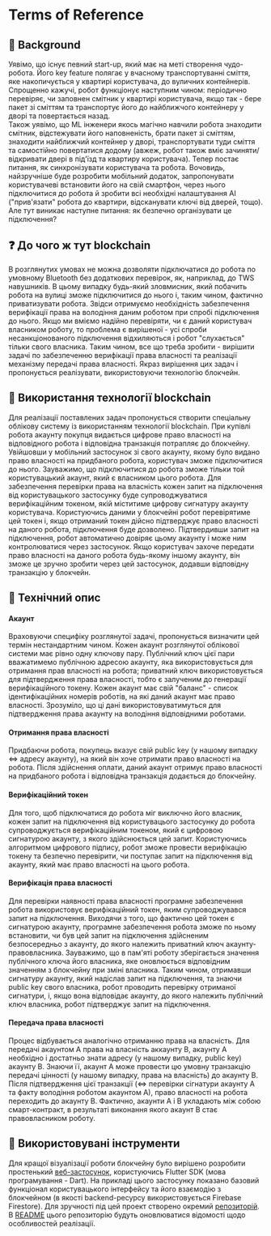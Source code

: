 ﻿# Terms of Reference
## 💭 Background
Уявімо, що існує певний start-up, який має на меті створення чудо-робота. Його key feature полягає у вчасному транспортуванні сміття, яке накопичується у квартирі користувача, до вуличних контейнерів. Спрощенно кажучі, робот функціонує наступним чином: періодично перевіряє, чи заповнен смітник у квартирі користувача, якщо так - бере пакет зі сміттям та транспортує його до найближчого контейнеру у дворі та повертається назад.\
Також уявімо, що ML інженери якось магічно навчили робота знаходити смітник, відстежувати його наповненість, брати пакет зі сміттям, знаходити найближчий контейнер у дворі, транспортувати туди сміття та самостійно повертатися додому (авжеж, робот також вміє зачиняти/відкривати двері в під'їзд та квартиру користувача). Тепер постає питання, як синхронізувати користувача та робота. Вочовидь, найзручніше буде розробити мобільний додаток, запропонувати користувачеві встановити його на свій смартфон, через нього підключитися до робота й зробити всі необхідні налаштування AI ("прив'язати" робота до квартири, відсканувати ключі від дверей, тощо). Але тут виникає наступне питання: як безпечно організувати це підключення?
## ❓ До чого ж тут blockchain
В розглянутих умовах не можна дозволяти підключатися до робота по умовному Bluetooth без додаткових перевірок, як, наприклад, до TWS навушників. В цьому випадку будь-який зловмисник, який побачить робота на вулиці зможе підключитися до нього і, таким чином, фактично приватизувати робота.
Звідси отримуємо необхідність забезпечення верифікації права на володіння даним роботом при спробі підключення до нього. Якщо ми вміємо надійно перевіряти, чи є даний користувач власником роботу, то проблема є вирішеної - усі спроби несанкціонованого підключення відхиляються і робот "слухається" тільки свого власника. Таким чином, все що треба зробити - вирішити задачі по забезпеченню верифікації права власності та реалізації механізму передачі права власності. Якраз вирішення цих задач і пропонується реалізувати, використовуючи технологію блокчейн.
## 🚀 Використання технології blockchain
Для реалізації поставлених задач пропонується створити спеціальну облікову систему із використанням технології blockchain. При купівлі робота акаунту покупця видається цифрове право власності на відповідного робота і відповідна транзакція потрапляє до блокчейну. Увійшовши у мобільний застосунок зі свого акаунту, якому було видано право власності на придбаного робота, користувач зможе підключитися до нього. Зауважимо, що підключитися до робота зможе тільки той користувацький акаунт, який є власником цього робота. Для забезпечення перевірки права на власність кожен запит на підключення від користувацького застосунку буде супроводжуватися верифікаційним токеном, якій міститиме цифрову сигнатуру акаунту користувача. Користуючись даними у блокчейні робот перевірятиме цей токен і, якщо отриманий токен дійсно підтверджує право власності на даного робота, підключення буде дозволено. Підтвердивши запит на підключення, робот автоматично довіряє цьому акаунту і може ним контролюватися через застосунок. Якщо користувач захоче передати право власності на даного робота будь-якому іншому акаунту, він зможе це зручно зробити через цей застосунок, додавши відповідну транзакцію у блокчейн.
## 🎯 Технічний опис
#### Акаунт 
Враховуючи специфіку розглянутої задачі, пропонується визначити цей термін нестандартним чином. Кожен акаунт розглянутої облікової системи має рівно одну ключову пару. Публічний ключ цієї пари вважатимемо публічною адресою акаунту, яка використовується для отримання прав власності на робота; приватний ключ використовується для підтвердження права власності, тобто є залученим до генерації верифікаційного токену. Кожен акаунт має свій "баланс" - список ідентифікаційних номерів роботів, на які даний акаунт має право власності. Зрозуміло, що ці дані використовуватимуться для підтвердження права акаунту на володіння відповідними роботами.  
#### Отримання права власності
Придбаючи робота, покупець вказує свій public key (у нашому випадку <=> адресу акаунту), на який він хоче отримати право власності на робота. Після здійснення оплати, даний акаунт отримує право власності на придбаного робота і відповідна транзакція додається до блокчейну.
#### Верифікаційний токен
Для того, щоб підключатися до робота міг виключно його власник, кожен запит на підключення від користувацього застосунку до робота супроводжується верифікаційним токеном, який є цифровою сигнатурою акаунту, з якого здійснюється цей запит. Користуючись алгоритмом цифрового підпису, робот зможе провести верифікацію токену та безпечно перевірити, чи поступає запит на підключення від акаунту, який має право власності на цього робота. 
#### Верифікація права власності
Для перевірки наявності права власності програмне забезпечення робота використовує верифікаційний токен, яким супроводжувався запит на підключення. Виходячи з того, що фактично цей токен є сигнатурою акаунту, програмне забезпечення робота зможе по ньому встановити, чи був цей запит на підключення здійсненим безпосередньо з акаунту, до якого належить приватний ключ акаунту-правовласника. Зауважимо, що в пам'яті роботу зберігається значення публічного ключа його власника, яке оновлюється відповідним значенням з блокчейну при зміні власника. Таким чином, отримавши сигнатуру акаунту, який надіслав запит на підключення, та знаючи public key свого власника, робот проводить перевірку отриманої сигнатури, і, якщо вона відповідає акаунту, до якого належить публічний ключ власника, робот підтверджує запит на підключення.
#### Передача права власності
Процес відбувається аналогічно отриманню права на власність. Для передачі акаунтом А права на власність аккаунту В, акаунту А необхідно і достатньо знати адресу (у нашому випадку, public key) акаунту В. Знаючи її, акаунт А може провести цю умовну транзакцію передачі цінності (у нашому випадку, права на власність) до акаунту В. Після підтвердження цієї транзакції (<=> перевірки сігнатури акаунту А та факту володіння роботом акаунтом А), право власності на робота переходить до акаунту В. Фактично, акаунти А і В укладають між собою смарт-контракт, в результаті виконання якого акаунт В стає правовласником роботу. 
## 🔨 Використовувані інструменти
Для кращої візуалізації роботи блокчейну було вирішено розробити простенький [веб-застосунок](https://baby-blockchain.web.app), користуючись Flutter SDK (мова програмування - Dart). На прикладі цього застосунку показано базовий функціонал користувацького інтерфейсу та його взаємодію з блокчейном (в якості backend-ресурсу використовується Firebase Firestore). Для зручності під цей проект створено окремий [репозиторій](https://github.com/chinazys1001/baby_blockchain). В [README](https://github.com/chinazys1001/baby_blockchain#readme) цього репозиторію будуть оновлюватися відомості щодо особливостей реалізації.